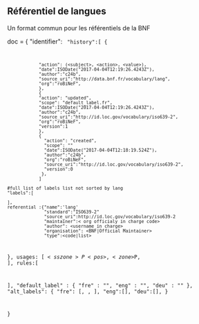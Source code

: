 ## Référentiel de langues

Un format commun pour les référentiels de la BNF

doc = {
    "identifier": <code>
    "history":[
                {

                "action": (<subject>, <action>, <value>),
                "date":ISODate("2017-04-04T12:19:26.4243Z"),
                "author":"c24b",
                "source_uri":"http://data.bnf.fr/vocabulary/lang",
                "org":"roBiNeF",
                },
                {
                "action": "updated",
                "scope": "default_label.fr",
                "date":ISODate("2017-04-04T12:19:26.4243Z"),
                "author":"c24b",
                "source_uri":"http://id.loc.gov/vocabulary/iso639-2",
                "org":"roBiNeF",
                "version":1
                },
                {
                  "action": "created",
                  "scope": ""
                  "date":ISODate("2017-04-04T12:18:19.524Z"),
                  "author":"c24b",
                  "org":"roBiNeF",
                  "source_uri":"http://id.loc.gov/vocabulary/iso639-2",
                  "version":0
                 },
                ]

    #full list of labels list not sorted by lang
    "labels":[

    ],
    referential :{"name":'lang'
                  "standard":"ISO639-2"
                  "source_uri":http://id.loc.gov/vocabulary/iso639-2
                  "maintainer":< org officialy in charge code>
                  "author": <username in charge>
                  "organisation": <BNF|Official Maintainer>
                  "type":<code|list>
  },
  usages: [<zone>$<sszone>P<pos>,
            <zone>$<sszone>P<pos>,
  ],
  rules:[

  ],
  "default_label" : {
    "fre" : "",
    "eng" : "",
    "deu" : ""
  },
  "alt_labels": {
    "fre": [, , ],
    "eng":[],
    "deu":[],
  }

  }
